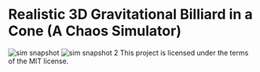 # Realistic 3D Gravitational Billiard in a Cone (A Chaos Simulator)

![sim snapshot](https://github.com/swarmalator/grav-billiard-cone/blob/master/images/sim.png)
![sim snapshot 2](https://github.com/swarmalator/grav-billiard-cone/blob/master/images/sim2.png)
This project is licensed under the terms of the MIT license.
